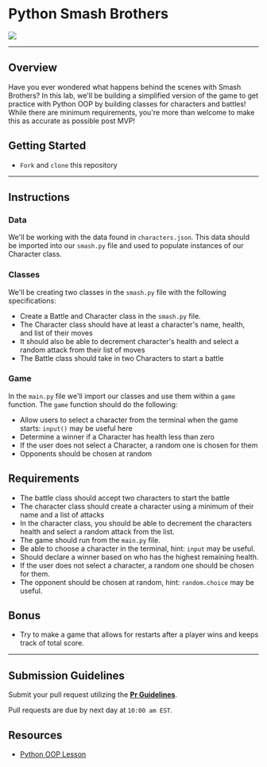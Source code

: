 # Python Smash Brothers


<img src="https://38.media.tumblr.com/b2bad3b19677a58ed9ef02e4d0eb0e24/tumblr_nce6ckWyAR1qdripwo1_500.gif" />



___
## Overview
Have you ever wondered what happens behind the scenes with Smash Brothers? In this lab, we'll be building a simplified version of the game to get practice with Python OOP by building classes for characters and battles! While there are minimum requirements, you're more than welcome to make this as accurate as possible post MVP!

## Getting Started
- `Fork` and `clone` this repository

___
## Instructions
### Data
We'll be working with the data found in `characters.json`. This data should be imported into our `smash.py` file and used to populate instances of our Character class. 

### Classes
We'll be creating two classes in the `smash.py` file with the following specifications:
- Create a Battle and Character class in the `smash.py` file.
- The Character class should have at least a character's name, health, and list of their moves
- It should also be able to decrement character's health and select a random attack from their list of moves
- The Battle class should take in two Characters to start a battle

### Game
In the `main.py` file we'll import our classes and use them within a `game` function. The `game` function should do the following:
- Allow users to select a character from the terminal when the game starts: `input()` may be useful here
- Determine a winner if a Character has health less than zero
- If the user does not select a Character, a random one is chosen for them
- Opponents should be chosen at random

## Requirements

- The battle class should accept two characters to start the battle
- The character class should create a character using a minimum of their name and a list of attacks
- In the character class, you should be able to decrement the characters health and select a random attack from the list.
- The game should run from the `main.py` file.
- Be able to choose a character in the terminal, hint: `input` may be useful.
- Should declare a winner based on who has the highest remaining health.
- If the user does not select a character, a random one should be chosen for them.
- The opponent should be chosen at random, hint: `random.choice` may be useful.

## Bonus
- Try to make a game that allows for restarts after a player wins and keeps track of total score.

___
## Submission Guidelines

Submit your pull request utilizing the **[Pr Guidelines](https://github.com/SEI-R-1-25/template_pull_request)**.

Pull requests are due by next day at `10:00 am EST`.

## Resources
- [Python OOP Lesson](https://github.com/SEI-R-1-25/u4_lesson_python_oop)



